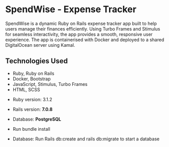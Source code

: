 # SpendWise - Expense Tracker

SpendWise is a dynamic Ruby on Rails expense tracker app built to help users manage their finances efficiently. Using Turbo Frames and Stimulus for seamless interactivity, the app provides a smooth, responsive user experience. The app is containerised with Docker and deployed to a shared DigitalOcean server using Kamal.

## Technologies Used

- Ruby, Ruby on Rails
- Docker, Bootstrap
- JavaScript, Stimulus, Turbo Frames
- HTML, SCSS

* Ruby version: 3.1.2
* Rails version:  **7.0.8**
* Database: **PostgreSQL**

* Run bundle install

* Database: Run Rails db:create and rails db:migrate to start a database

